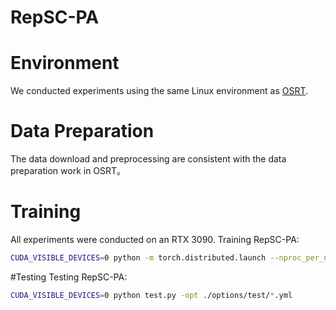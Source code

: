 # RepSC-PA
# Environment
We conducted experiments using the same Linux environment as [OSRT](https://github.com/Fanghua-Yu).

# Data Preparation
The data download and preprocessing are consistent with the data preparation work in OSRT。

# Training
All experiments were conducted on an RTX 3090.
Training RepSC-PA:
```Bash
CUDA_VISIBLE_DEVICES=0 python -m torch.distributed.launch --nproc_per_node=4 --master_port=7777 train.py -opt ./options/train/*.yml --launcher pytorch
```

#Testing
Testing RepSC-PA:
```Bash
CUDA_VISIBLE_DEVICES=0 python test.py -opt ./options/test/*.yml
```
